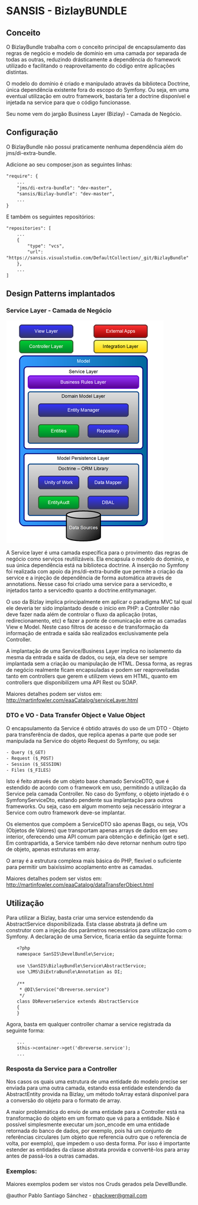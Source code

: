 # SANSIS - BizlayBUNDLE

## Conceito

O BizlayBundle trabalha com o conceito principal de encapsulamento das regras de negócio e modelo de domínio
em uma camada por separada de todas as outras, reduzindo drásticamente a dependência do framework utilizado e
facilitando o reaproveitamento do código entre aplicações distintas.

O modelo do domínio é criado e manipulado através da biblioteca Doctrine, única dependência existente fora do
escopo do Symfony. Ou seja, em uma eventual utilização em outro framework, bastaria ter a doctrine disponível
e injetada na service para que o código funcionasse.

Seu nome vem do jargão Business Layer (Bizlay) - Camada de Negócio.

## Configuração

O BizlayBundle não possui praticamente nenhuma dependência além do jms/di-extra-bundle.

Adicione ao seu composer.json as seguintes linhas:

    "require": {
        ...
        "jms/di-extra-bundle": "dev-master",
        "sansis/Bizlay-bundle": "dev-master",
        ...
    }

E também os seguintes repositórios:

    "repositories": [
        ...
        {
            "type": "vcs",
            "url": "https://sansis.visualstudio.com/DefaultCollection/_git/BizlayBundle"
        },
        ...
    ]

## Design Patterns implantados

### Service Layer - Camada de Negócio

![image](BizlayMVC.png)

A Service layer é uma camada específica para o provimento das regras de negócio como serviços reutilizáveis.
Ela encapsula o modelo do domínio, e sua única dependência está na biblioteca doctrine. A inserção no Symfony
foi realizada com apoio da jms/di-extra-bundle que permite a criação da service e a injeção de dependência de
forma automática através de annotations. Nesse caso foi criado uma service para a servicedto, e injetados
tanto a servicedto quanto a doctrine.entitymanager.

O uso da Bizlay implica principalmente em aplicar o paradigma MVC tal qual ele deveria ter sido implantado desde o
início em PHP: a Controller não deve fazer nada além de controlar o fluxo da aplicação (rotas, redirecionamento, etc)
e fazer a ponte de comunicação entre as camadas View e Model. Neste caso filtros de acesso e de transformação da
informação de entrada e saída são realizados exclusivamente pela Controller.

A implantação de uma Service/Business Layer implica no isolamento da mesma da entrada e saída de dados, ou seja,
ela deve ser sempre implantada sem a criação ou manipulação de HTML. Dessa forma, as regras de negócio realmente
ficam encapsuladas e podem ser reaproveitadas tanto em controllers que gerem e utilizem views em HTML, quanto
em controllers que disponibilizem uma API Rest ou SOAP.

Maiores detalhes podem ser vistos em: http://martinfowler.com/eaaCatalog/serviceLayer.html

### DTO e VO - Data Transfer Object e Value Object

O encapsulamento da Service é obtido através do uso de um DTO - Objeto para transferência de dados, que replica
apenas a parte que pode ser manipulada na Service do objeto Request do Symfony, ou seja:

    - Query ($_GET)
    - Request ($_POST)
    - Session ($_SESSION)
    - Files ($_FILES)

Isto é feito através de um objeto base chamado ServiceDTO, que é estendido de acordo com o framework em uso,
permitindo a utilização da Service pela camada Controller. No caso do Symfony, o objeto injetado é o
SymfonyServiceDto, estando pendente sua implantação para outros frameworks. Ou seja, caso em algum momento
seja necessário integrar a Service com outro framework deve-se implantar.

Os elementos que compõem a ServiceDTO são apenas Bags, ou seja, VOs (Objetos de Valores) que transportam apenas
arrays de dados em seu interior, oferecendo uma API comum para obtenção e definição (get e set). Em contrapartida,
a Service também não deve retornar nenhum outro tipo de objeto, apenas estruturas em array.

O array é a estrutura complexa mais básica do PHP, flexível o suficiente para permitir um baixíssimo acoplamento
entre as camadas.

Maiores detalhes podem ser vistos em: http://martinfowler.com/eaaCatalog/dataTransferObject.html

## Utilização

Para utilizar a Bizlay, basta criar uma service estendendo da AbstractService disponibilizada. Esta classe
abstrata já define um construtor com a injeção dos parâmetros necessários para utilização com o Symfony.
A declaração de uma Service, ficaria então da seguinte forma:

        <?php
        namespace SanSIS\DevelBundle\Service;

        use \SanSIS\BizlayBundle\Service\AbstractService;
        use \JMS\DiExtraBundle\Annotation as DI;

        /**
         * @DI\Service("dbreverse.service")
         */
        class DbReverseService extends AbstractService
        {
        }

Agora, basta em qualquer controller chamar a service registrada da seguinte forma:

        ...
        $this->container->get('dbreverse.service');
        ...

### Resposta da  Service para a Controller

Nos casos os quais uma estrutura de uma entidade do modelo precise ser enviada para uma outra camada, estando essa
entidade estendendo da AbstractEntity provida na Bizlay, um método toArray estará disponível para a conversão
do objeto para o formato de array.

A maior problemática do envio de uma entidade para a Controller está na transformação do objeto em um formato que
vá para a entidade. Não é possível simplesmente executar um json_encode em uma entidade retornada do banco de dados,
por exemplo, pois há um conjunto de referências circulares (um objeto que referencia outro que o referencia de
volta, por exemplo), que impedem o uso desta forma. Por isso é importante estender as entidades da classe abstrata
provida e convertê-los para array antes de passá-los a outras camadas.

### Exemplos:

Maiores exemplos podem ser vistos nos Cruds gerados pela DevelBundle.



@author Pablo Santiago Sánchez - phackwer@gmail.com
